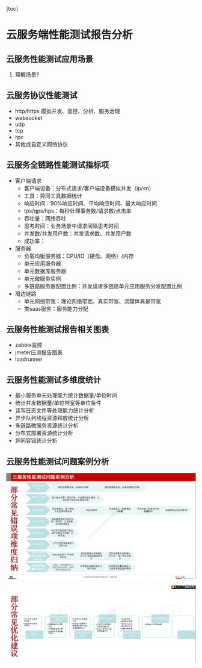 [toc]

# 云服务端性能测试报告分析

## 云服务性能测试应用场景

1. 理解场景?

## 云服务协议性能测试

- http/https 模拟并发、监控、分析、服务治理
- websocket
- udp
- tcp
- rpc
- 其他或自定义网络协议

## 云服务全链路性能测试指标项

- 客户端请求
  - 客户端设备：分布式请求/客户端设备模拟并发（ip/sn）
  - 工具：异同工具数据统计
  - 响应时间：90%响应时间、平均响应时间、最大响应时间
  - tps/qps/hps：每秒处理事务数/请求数/点击率
  - 吞吐量：网络吞吐
  - 思考时间：业务场景中请求间隔思考时间
  - 并发数/并发用户数：并发请求数、并发用户数
  - 成功率：
- 服务器
  - 负载均衡服务器：CPU/IO（硬盘、网络）/内存
  - 单元应用服务器
  - 单元数据库服务器
  - 单元微服务实例
  - 多链路服务器配置比例：并发请求多链路单元应用服务分发配置比例
- 周边链路
  - 单元网络带宽：理论网络带宽、真实带宽、流媒体真是带宽
  - 类saas服务：服务能力分配

## 云服务性能测试报告相关图表

- zabbix监控
- jmeter压测报告图表
- loadrunner

## 云服务性能测试多维度统计

- 最小服务单元处理能力统计数据量/单位时间
- 统计并发数据量/单位带宽等单位条件
- 读写日志文件等处理能力统计分析
- 异步队列线程资源释放统计分析
- 多链路微服务资源统计分析
- 分布式部署资源统计分析
- 异同容错统计分析

## 云服务性能测试问题案例分析

![image-20200820195739609](Image/image-20200820195739609.png)

![image-20200820200337424](Image/image-20200820200337424.png)